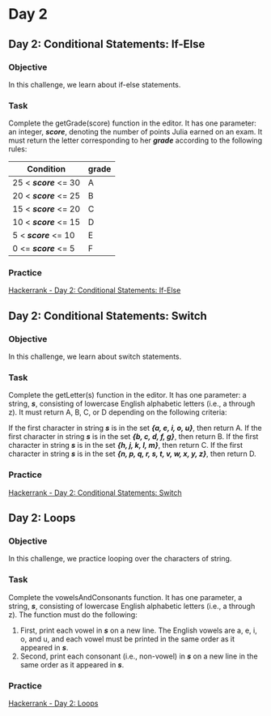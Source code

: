# Day 2

## Day 2: Conditional Statements: If-Else

### Objective
In this challenge, we learn about if-else statements.

### Task
Complete the getGrade(score) function in the editor.
It has one parameter: an integer, **_score_**, denoting the number of points Julia earned on an exam. 
It must return the letter corresponding to her **_grade_** according to the following rules:

Condition | grade
---|---
25 < **_score_** <= 30 | A
20 < **_score_** <= 25 | B
15 < **_score_** <= 20 | C
10 < **_score_** <= 15 | D
5 < **_score_** <= 10 | E
0 <= **_score_** <= 5 | F


### Practice
[Hackerrank - Day 2: Conditional Statements: If-Else](https://www.hackerrank.com/challenges/js10-if-else/problem)

## Day 2: Conditional Statements: Switch

### Objective
In this challenge, we learn about switch statements.

### Task
Complete the getLetter(s) function in the editor. It has one parameter: a string, **_s_**, consisting of lowercase 
English alphabetic letters (i.e., a through z). It must return A, B, C, or D depending on the following criteria:

If the first character in string **_s_** is in the set **_{a, e, i, o, u}_**, then return A.
If the first character in string **_s_** is in the set **_{b, c, d, f, g}_**, then return B.
If the first character in string **_s_** is in the set **_{h, j, k, l, m}_**, then return C.
If the first character in string **_s_** is in the set **_{n, p, q, r, s, t, v, w, x, y, z}_**, then return D.


### Practice
[Hackerrank - Day 2: Conditional Statements: Switch](https://www.hackerrank.com/challenges/js10-switch/problem)

## Day 2: Loops

### Objective
In this challenge, we practice looping over the characters of string.

### Task
Complete the vowelsAndConsonants function. It has one parameter, a string, **_s_**, consisting of lowercase 
English alphabetic letters (i.e., a through z). The function must do the following:

1. First, print each vowel in **_s_** on a new line. The English vowels are a, e, i, o, and u, and each vowel must be 
   printed in the same order as it appeared in **_s_**.
1. Second, print each consonant (i.e., non-vowel) in **_s_** on a new line in the same order as it appeared in **_s_**.


### Practice
[Hackerrank - Day 2: Loops](https://www.hackerrank.com/challenges/js10-loops/problem)
